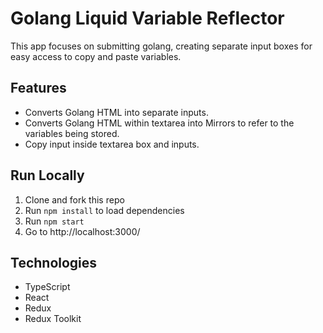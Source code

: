 # Golang Liquid Variable Reflector

This app focuses on submitting golang, creating separate input boxes for easy access to copy and paste variables.

## Features

- Converts Golang HTML into separate inputs.
- Converts Golang HTML within textarea into Mirrors to refer to the variables being stored.
- Copy input inside textarea box and inputs.

## Run Locally

1. Clone and fork this repo
2. Run `npm install` to load dependencies
3. Run `npm start`
4. Go to http://localhost:3000/

## Technologies

- TypeScript
- React
- Redux
- Redux Toolkit
